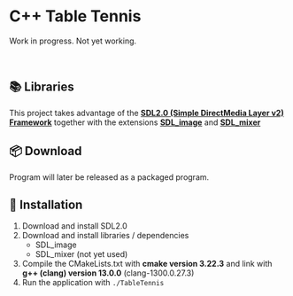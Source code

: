 # C++ Table Tennis
Work in progress. Not yet working.

<br>

## :books: Libraries
This project takes advantage of the [**SDL2.0 (Simple DirectMedia Layer v2) Framework**](https://www.libsdl.org/) together with the extensions [**SDL_image**](http://wiki.libsdl.org/Libraries#sdl_image) and [**SDL_mixer**](http://wiki.libsdl.org/Libraries#sdl_mixer)

## :package: Download
Program will later be released as a packaged program.

## :hammer: Installation
1. Download and install SDL2.0
2. Download and install libraries / dependencies
    * SDL_image
    * SDL_mixer (not yet used)
4. Compile the CMakeLists.txt with **cmake version 3.22.3** and link with **g++ (clang) version 13.0.0** (clang-1300.0.27.3)
5. Run the application with `./TableTennis`
